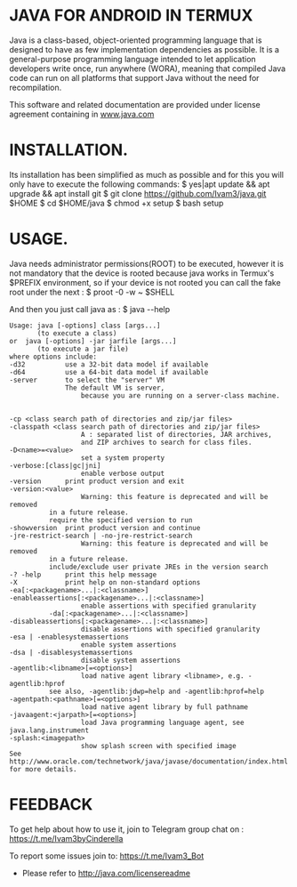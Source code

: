 # JAVA FOR ANDROID IN TERMUX

Java is a class-based, object-oriented programming language that is designed to have as few implementation dependencies as possible. It is a general-purpose programming language intended to let application developers write once, run anywhere (WORA), meaning that compiled Java code can run on all platforms that support Java without the need for recompilation.

This software and related documentation are provided under license agreement containing in www.java.com

# INSTALLATION.

Its installation has been simplified as much as possible and for this you will only have to execute the following commands:
        $ yes|apt update && apt upgrade && apt install git
	$ git clone https://github.com/Ivam3/java.git $HOME
	$ cd $HOME/java
	$ chmod +x setup
	$ bash setup

# USAGE.

Java needs administrator permissions(ROOT) to be executed, however it is not mandatory that the device is rooted because java works in Termux's $PREFIX environment, so if your device is not rooted you can call the fake root under the next :
        $ proot -0 -w ~ $SHELL

And then you just call java as :
	$ java --help

	Usage: java [-options] class [args...]
           (to execute a class)
	or  java [-options] -jar jarfile [args...]
           (to execute a jar file)
	where options include:
	-d32          use a 32-bit data model if available
	-d64          use a 64-bit data model if available
	-server       to select the "server" VM
	              The default VM is server,
                      because you are running on a server-class machine.
	

	-cp <class search path of directories and zip/jar files>
	-classpath <class search path of directories and zip/jar files>
                      A : separated list of directories, JAR archives,
                      and ZIP archives to search for class files.
	-D<name>=<value>
                      set a system property
	-verbose:[class|gc|jni]
                      enable verbose output
	-version      print product version and exit
	-version:<value>
                      Warning: this feature is deprecated and will be removed
		      in a future release.
		      require the specified version to run
	-showversion  print product version and continue
	-jre-restrict-search | -no-jre-restrict-search
                      Warning: this feature is deprecated and will be removed
		      in a future release.
		      include/exclude user private JREs in the version search
	-? -help      print this help message
	-X            print help on non-standard options
	-ea[:<packagename>...|:<classname>]
	-enableassertions[:<packagename>...|:<classname>]
                      enable assertions with specified granularity
		      -da[:<packagename>...|:<classname>]
	-disableassertions[:<packagename>...|:<classname>]
                      disable assertions with specified granularity
	-esa | -enablesystemassertions
                      enable system assertions
	-dsa | -disablesystemassertions
                      disable system assertions
	-agentlib:<libname>[=<options>]
                      load native agent library <libname>, e.g. -agentlib:hprof
		      see also, -agentlib:jdwp=help and -agentlib:hprof=help
	-agentpath:<pathname>[=<options>]
                      load native agent library by full pathname
	-javaagent:<jarpath>[=<options>]
                      load Java programming language agent, see java.lang.instrument
	-splash:<imagepath>
                      show splash screen with specified image
	See http://www.oracle.com/technetwork/java/javase/documentation/index.html for more details.


# FEEDBACK

To get help about how to use it, join to Telegram group chat on :
        https://t.me/Ivam3byCinderella

To report some issues join to:
        https://t.me/Ivam3_Bot

- Please refer to http://java.com/licensereadme

